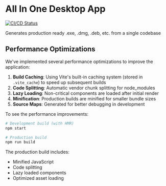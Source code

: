 # All In One Desktop App

[![CI/CD Status](https://github.com/kumarsundeep/AllInOneDesktopApp/workflows/Build%20and%20Release/badge.svg)](https://github.com/kumarsundeep/AllInOneDesktopApp/actions)

Generates production ready .exe, .dmg, .deb, etc. from a single codebase

## Performance Optimizations

We've implemented several performance optimizations to improve the application:

1. **Build Caching**: Using Vite's built-in caching system (stored in `.vite_cache`) to speed up subsequent builds
2. **Code Splitting**: Automatic vendor chunk splitting for node_modules
3. **Lazy Loading**: Non-critical components are loaded after initial render
4. **Minification**: Production builds are minified for smaller bundle sizes
5. **Source Maps**: Generated for better debugging in development

To see the performance improvements:

```bash
# Development build (with HMR)
npm start

# Production build
npm run build
```

The production build includes:

- Minified JavaScript
- Code splitting
- Lazy loaded components
- Optimized asset loading
